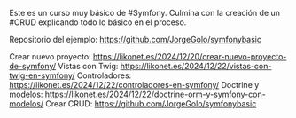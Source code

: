 Este es un curso muy básico de #Symfony. Culmina con la creación de un #CRUD explicando todo lo básico en el proceso.

Repositorio del ejemplo: https://github.com/JorgeGolo/symfonybasic

Crear nuevo proyecto: https://likonet.es/2024/12/20/crear-nuevo-proyecto-de-symfony/
Vistas con Twig: https://likonet.es/2024/12/22/vistas-con-twig-en-symfony/
Controladores: https://likonet.es/2024/12/22/controladores-en-symfony/
Doctrine y modelos: https://likonet.es/2024/12/22/doctrine-orm-y-symfony-con-modelos/
Crear CRUD: https://github.com/JorgeGolo/symfonybasic

